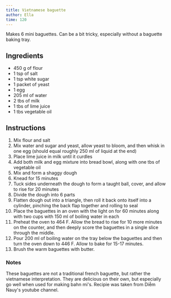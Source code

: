 ```yaml
---
title: Vietnamese baguette
author: Ella
time: 120
---
```


Makes 6 mini baguettes. Can be a bit tricky, especially without a baguette baking tray.

<section markdown="1">

## Ingredients

- 450 g of flour
- 1 tsp of salt
- 1 tsp white sugar
- 1 packet of yeast 
- 1 egg
- 205 ml of water
- 2 tbs of milk 
- 1 tbs of lime juice 
- 1 tbs vegetable oil

</section>

## Instructions

1. Mix flour and salt
2. Mix water and sugar and yeast, allow yeast to bloom, and then whisk in one egg (should equal roughly 250 ml of liquid at the end)
3. Place lime juice in milk until it curdles
4. Add both milk and egg mixture into bread bowl, along with one tbs of vegetable oil
5. Mix and form a shaggy dough
6. Knead for 15 minutes
7. Tuck sides underneath the dough to form a taught ball, cover, and allow to rise for 20 minutes
8. Divide the dough into 6 parts
9. Flatten dough out into a triangle, then roll it back onto itself into a cylinder, pinching the back flap together and rolling to seal
10. Place the baguettes in an oven with the light on for 60 minutes along with two cups with 150 ml of boiling water in each 
11. Preheat the oven to 464 F. Allow the bread to rise for 10 more minutes on the counter, and then deeply score the baguettes in a single slice through the middle. 
12. Pour 200 ml of boiling water on the tray below the baguettes and then turn the oven down to 446 F. Allow to bake for 15-17 minutes. 
13. Brush the warm baguettes with butter. 

### Notes

These baguettes are not a traditional french baguette, but rather the vietnamese interpretation. They are delicious on their own, but especially go well when used for making bahn mi's. Recipie was taken from Diễm Nauy's youtube channel. 